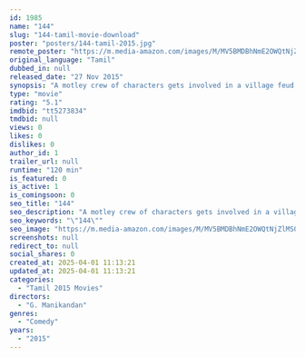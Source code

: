```yaml
---
id: 1985
name: "144"
slug: "144-tamil-movie-download"
poster: "posters/144-tamil-2015.jpg"
remote_poster: "https://m.media-amazon.com/images/M/MV5BMDBhNmE2OWQtNjZlMS00ODQ1LTkyMjYtZGVmZmEyZDE2Nzc1XkEyXkFqcGc@._V1_SX300.jpg"
original_language: "Tamil"
dubbed_in: null
released_date: "27 Nov 2015"
synopsis: "A motley crew of characters gets involved in a village feud."
type: "movie"
rating: "5.1"
imdbid: "tt5273834"
tmdbid: null
views: 0
likes: 0
dislikes: 0
author_id: 1
trailer_url: null
runtime: "120 min"
is_featured: 0
is_active: 1
is_comingsoon: 0
seo_title: "144"
seo_description: "A motley crew of characters gets involved in a village feud."
seo_keywords: "\"144\""
seo_image: "https://m.media-amazon.com/images/M/MV5BMDBhNmE2OWQtNjZlMS00ODQ1LTkyMjYtZGVmZmEyZDE2Nzc1XkEyXkFqcGc@._V1_SX300.jpg"
screenshots: null
redirect_to: null
social_shares: 0
created_at: 2025-04-01 11:13:21
updated_at: 2025-04-01 11:13:21
categories:
  - "Tamil 2015 Movies"
directors:
  - "G. Manikandan"
genres:
  - "Comedy"
years:
  - "2015"
---
```

